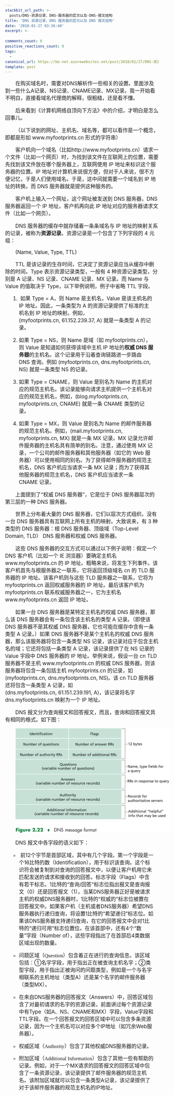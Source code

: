 ```yaml
---
stackbit_url_path: >-
  posts/DNS-资源记录、DNS-服务器的层次以及-DNS-报文结构
title: 'DNS 资源记录、DNS 服务器的层次以及 DNS 报文结构'
date: '2010-01-27 03:36:48'
excerpt: >-
  
comments_count: 0
positive_reactions_count: 0
tags: 
  - 
canonical_url: https://be-net.azurewebsites.net/post/2010/01/27/DNS-资源记录、DNS-服务器的层次以及-DNS-报文结构
template: post
---
```

<div style="text-indent: 2em; font-size: larger;"><p>在购买域名时，需要对DNS解析作一些相关的设置。里面涉及到一些什么A记录、NS记录、CNAME记录、MX记录。我一开始看不明白，直接看域名代理商的解释，很粗糙，还是看不懂。</p><p>后来看到《计算机网络自顶向下方法》中的介绍，才明白是怎么回事儿。</p><p>（以下说到的网址、主机名、域名等，都可以看作是一个概念，即都是形如 www.myfootprints.cn 形式的字符串）</p><p>客户机向一个域名（比如http://www.myfootprints.cn）请求一个文件（比如一个网页）时，为找到该文件在互联网上的位置，需要先找到该文件放在哪个服务器上，互联网使用 IP 地址来标识这个服务器的位置。IP 地址对计算机来说很方便，但对于人来说，很不方便记忆，于是人们使用域名。于是，这中间就需要一个域名到 IP 地址的转换。而 DNS 服务器就是提供这种服务的。</p><p>客户机上输入一个网址，这个网址被发送到 DNS 服务器，DNS 服务器返回一个 IP 地址，客户机再向此 IP 地址对应的服务器请求文件（比如一个网页）。</p><p>DNS 服务器的缓存中就存储着一条条域名与 IP 地址的映射关系的记录，被称为<strong>资源记录</strong>。资源记录是一个包含了下列字段的 4 元组：</p><p>(Name, Value, Type, TTL)</p><p>TTL 是该记录的生存时间，它决定了资源记录应当从缓存中删除的时间。Type 表示资源记录类型，一般有 4 种资源记录类型，分别是 A 记录、NS 记录、CNAME 记录、MX 记录。而 Name 与 Value 的值取决于 Type，以下举例说明，例子中省略 TTL 字段。</p><ol style="text-indent: 0;">    <li style="margin: 1em;">&nbsp;如果 Type = A，则 Name 是主机名，Value 是该主机名的 IP 地址。因此，一条类型为 A 的资源记录提供了标准的主机名到 IP 地址的映射。例如，(myfootprints.cn,&nbsp;61.152.239.37, A) 就是一条类型 A 的记录。</li>    <li style="margin: 1em;">如果 Type = NS，则 Name 是域（如 myfootprints.cn），则 Value 是知道如何获得该域中主机 IP 地址的<strong>权威 DNS 服务器</strong>的主机名。这个记录用于沿着查询链路进一步路由 DNS 查询。例如 (myfootprints.cn, dns.myfootprints.cn, NS) 就是一条类型 NS 的记录。</li>    <li style="margin: 1em;">如果 Type = CNAME，则 Value 是别名为 Name 的主机对应的规范主机名。该记录能够向请求主机提供一个主机名对应的规范主机名，例如，(blog.myfootprints.cn, myfootprints.cn, CNAME) 就是一条 CNAME 类型的记录。</li>    <li style="margin: 1em;">如果 Type = MX，则 Value 是别名为 Name 的邮件服务器的规范主机名。例如，(mail.myfootprints.cn, myfootprints.cn, MX) 就是一条 MX 记录。MX 记录允许邮件服务器的主机名具有简单的别名。注意，通过使用 MX 记录，一个公司的邮件服务器和其他服务器（如它的 Web 服务器）可以使用相同的别名。为了获得邮件服务器的规范主机名，DNS 客户机应当请求一条 MX 记录；而为了获得其他服务器的规范主机名，DNS 客户机应当请求一条 CNAME 记录。</li></ol><p>上面提到了“权威 DNS 服务器”，它是位于 DNS 服务器层次的第三层的一种 DNS 服务器。</p><p>世界上分布着大量的 DNS 服务器，它们以层次方式组织。没有一台 DNS 服务器具有互联网上所有主机的映射。大致说来，有 3 种类型的 DNS 服务器：根 DNS 服务器、顶级域（Top-Level Domain, TLD） DNS 服务器和权威 DNS 服务器。</p><p>这些 DNS 服务器的交互方式可以通过以下例子说明：假定一个 DNS 客户机（比如一个 IE 浏览器）要确定主机名 www.myfootprints.cn 的 IP 地址。粗略来说，将发生下列事件。该客户机首先与根服务器之一联系，它将返回顶级域名 cn 的 TLD 服务器的 IP 地址。该客户机则与这些 TLD 服务器之一联系，它将为 myfootprints.cn 返回权威服务器的 IP 地址。最后该客户机为 myfootprints.cn 联系权威服务器之一，它为主机名 www.myfootprints.cn 返回 IP 地址。</p><p>如果一台 DNS 服务器是某特定主机名的权威 DNS 服务器，那么该 DNS 服务器会有一条包含该主机名的类型 A 记录。（即使该 DNS 服务器不是其权威 DNS 服务器，它也可能在缓存中含有一条类型 A 记录。）如果 DNS 服务器不是某个主机名的权威 DNS 服务器，那么该服务器将包含一条类型 NS 记录，该记录对应于包含主机名的域；它还将包括一条类型 A 记录，该记录提供了在 NS 记录的 Value 字段中 DNS 服务器的 IP 地址。举例来说，假设一台 cn TLD 服务器不是主机 www.myfootprints.cn 的权威 DNS 服务器，则该服务器将包含一条包括主机 myfootprints.cn 的记录，如 (myfootprints.cn, dns.myfootprints.cn, NS)。该 cn TLD 服务器还将包含一条类型 A 记录，如 (dns.myfootprints.cn,&nbsp;61.151.239.191, A)，该记录将名字 dns.myfootprints.cn 映射为一个 IP 地址。</p><p>DNS 报文分为查询报文和回答报文，而且，查询和回答报文具有相同的格式。如下图：</p><p><img onload="ResizeImage(this,520)" alt="" title="" src="https://raw.githubusercontent.com/Jeff-Tian/blogengine.net/master/Source/BlogEngine/BlogEngine.NET/App_Data/files/image_362.png"></p><p style="text-indent: 2em;">DNS 报文中各字段的语义如下：</p><ul style="text-indent: 0; list-style-type: circle;">    <li style="margin: 1em;">&nbsp;前12个字节是<span style="font-family: 楷体_GB2312; ">首部区域</span>，其中有几个字段。第一个字段是一个16比特的数（Identification），用于标识该查询。这个标识符会被复制到对查询的回答报文中，以便让客户机用它来匹配发送的请求和接收到的回答。标志字段（Flags）中含有若干标志。1比特的“查询/回答”标志位指出报文是查询报文（0）还是回答报文（1）。当某DNS服务器正好是被请求主机的权威DNS服务器时，1比特的“权威的”标志位被置在回答报文中。如果客户机（主机或者DNS服务器）希望DNS服务器执行递归查询，将设置1比特的“希望递归”标志位。如果该DNS服务器支持递归查询，在它的回答报文中会对1比特的“递归可用”标志位置位。在该首部中，还有4个“数量”字段（Number of），这些字段指出了在首部后4类数据区域出现的数量。</li>    <li style="margin: 1em;"><span style="font-family: 楷体_GB2312; ">问题区域（Question）</span>包含着正在进行的查询信息。该区域包括：①名字字段，用于指出正在被查询主机名字；②类型字段，用于指出正被询问的问题类型，例如是一个与名字相联系的主机地址（类型A）还是某个名字的邮件服务器（类型MX）。</li>    <li style="margin: 1em;">在来自DNS服务器的回答报文（Answers）中，<span style="font-family: 楷体_GB2312; ">回答区域</span>包含了对最初请求的名字的资源记录。前面讲过每个资源记录中有Type（如A、NS、CNAME和MX）字段，Value字段和TTL字段。在一个回答报文的回答区域中可以包含多条资源记录，因为一个主机名可以对应多个IP地址（如冗余Web服务器）。</li>    <li style="margin: 1em;"><span style="font-family: 楷体_GB2312; ">权威区域（Authority）</span>包含了其他权威DNS服务器的记录。</li>    <li style="margin: 1em;"><span style="font-family: 楷体_GB2312; ">附加区域（Additional Information）</span>包含了其他一些有帮助的记录。例如，对于一个MX请求的回答报文的回答区域中包含了一条资源记录，该记录提供了邮件服务器的规范主机名。该附加区域就可以包含一条类型A记录，该记录提供了对于该邮件服务器的规范主机名的IP地址。</li></ul></div>